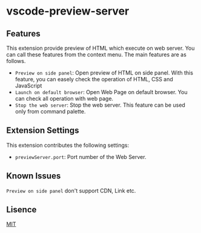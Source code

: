 # vscode-preview-server

## Features

This extension provide preview of HTML which execute on web server.
You can call these features from the context menu.
The main features are as follows.

* `Preview on side panel`: Open preview of HTML on side panel. With this feature, you can easely check the operation of HTML, CSS and JavaScript
* `Launch on default browser`: Open Web Page on default browser. You can check all operation with web page.
* `Stop the web server`: Stop the web server. This feature can be used only from command palette.

<!-- \!\[feature X\]\(images/feature-x.png\) -->

## Extension Settings

This extension contributes the following settings:

* `previewServer.port`: Port number of the Web Server.

## Known Issues

`Preview on side panel` don't support CDN, Link etc.

## Lisence
[MIT](https://github.com/YuichiNukiyama/vscode-preview-server/blob/master/LICENSE)
